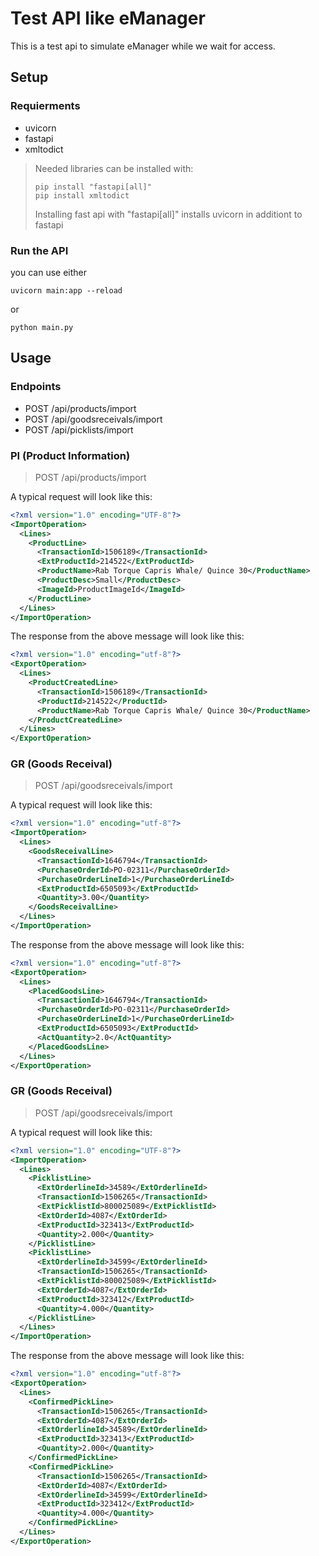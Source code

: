 # Test API like eManager

This is a test api to simulate eManager while we wait for access.

## Setup

### Requierments
- uvicorn
- fastapi
- xmltodict
> Needed libraries can be installed with:
> ```shell CMD 
> pip install "fastapi[all]"
> pip install xmltodict
> ```
> Installing fast api with "fastapi[all]" installs uvicorn in additiont to fastapi

### Run the API
you can use either  
```shell 
uvicorn main:app --reload
```
or
```shell
python main.py
```

## Usage

### Endpoints
- POST /api/products/import
- POST /api/goodsreceivals/import
- POST /api/picklists/import

### PI (Product Information)
> POST /api/products/import


A typical request will look like this:
```XML
<?xml version="1.0" encoding="UTF-8"?>
<ImportOperation>
  <Lines>
    <ProductLine>
      <TransactionId>1506189</TransactionId>
      <ExtProductId>214522</ExtProductId>
      <ProductName>Rab Torque Capris Whale/ Quince 30</ProductName>
      <ProductDesc>Small</ProductDesc>
      <ImageId>ProductImageId</ImageId>
    </ProductLine>
  </Lines>
</ImportOperation>
```
The response from the above message will look like this:
```XML
<?xml version="1.0" encoding="utf-8"?>
<ExportOperation>
  <Lines>
    <ProductCreatedLine>
      <TransactionId>1506189</TransactionId>
      <ProductId>214522</ProductId>
      <ProductName>Rab Torque Capris Whale/ Quince 30</ProductName>
    </ProductCreatedLine>
  </Lines>
</ExportOperation>
```

### GR (Goods Receival)
> POST /api/goodsreceivals/import

A typical request will look like this:
```XML
<?xml version="1.0" encoding="utf-8"?>
<ImportOperation>
  <Lines>
    <GoodsReceivalLine>
      <TransactionId>1646794</TransactionId>
      <PurchaseOrderId>PO-02311</PurchaseOrderId>
      <PurchaseOrderLineId>1</PurchaseOrderLineId>
      <ExtProductId>6505093</ExtProductId>
      <Quantity>3.00</Quantity>
    </GoodsReceivalLine>
  </Lines>
</ImportOperation>
```
The response from the above message will look like this:
```XML
<?xml version="1.0" encoding="utf-8"?>
<ExportOperation>
  <Lines>
    <PlacedGoodsLine>
      <TransactionId>1646794</TransactionId>
      <PurchaseOrderId>PO-02311</PurchaseOrderId>
      <PurchaseOrderLineId>1</PurchaseOrderLineId>
      <ExtProductId>6505093</ExtProductId>
      <ActQuantity>2.0</ActQuantity>
    </PlacedGoodsLine>
  </Lines>
</ExportOperation>
```

### GR (Goods Receival)
> POST /api/goodsreceivals/import

A typical request will look like this:
```XML
<?xml version="1.0" encoding="UTF-8"?>
<ImportOperation>
  <Lines>
    <PicklistLine>
      <ExtOrderlineId>34589</ExtOrderlineId>
      <TransactionId>1506265</TransactionId>
      <ExtPicklistId>800025089</ExtPicklistId>
      <ExtOrderId>4087</ExtOrderId>
      <ExtProductId>323413</ExtProductId>
      <Quantity>2.000</Quantity>
    </PicklistLine>
    <PicklistLine>
      <ExtOrderlineId>34599</ExtOrderlineId>
      <TransactionId>1506265</TransactionId>
      <ExtPicklistId>800025089</ExtPicklistId>
      <ExtOrderId>4087</ExtOrderId>
      <ExtProductId>323412</ExtProductId>
      <Quantity>4.000</Quantity>
    </PicklistLine>
  </Lines>
</ImportOperation>
```
The response from the above message will look like this:
```XML
<?xml version="1.0" encoding="utf-8"?>
<ExportOperation>
  <Lines>
    <ConfirmedPickLine>
      <TransactionId>1506265</TransactionId>
      <ExtOrderId>4087</ExtOrderId>
      <ExtOrderlineId>34589</ExtOrderlineId>
      <ExtProductId>323413</ExtProductId>
      <Quantity>2.000</Quantity>
    </ConfirmedPickLine>
    <ConfirmedPickLine>
      <TransactionId>1506265</TransactionId>
      <ExtOrderId>4087</ExtOrderId>
      <ExtOrderlineId>34599</ExtOrderlineId>
      <ExtProductId>323412</ExtProductId>
      <Quantity>4.000</Quantity>
    </ConfirmedPickLine>
  </Lines>
</ExportOperation>
```
